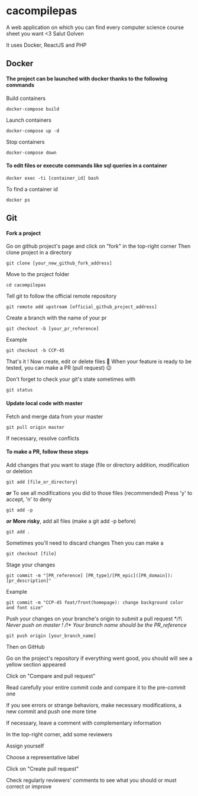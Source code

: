 # cacompilepas
A web application on which you can find every computer science course sheet you want &lt;3
Salut
Golven

It uses Docker, ReactJS and PHP

## Docker

#### The project can be launched with docker thanks to the following commands
Build containers
```
docker-compose build
```
Launch containers
```
docker-compose up -d
```
Stop containers
```
docker-compose down
```

#### To edit files or execute commands like sql queries in a container
```
docker exec -ti [container_id] bash
```
To find a container id
```
docker ps
```


## Git

#### Fork a project
Go on github project's page and click on "fork" in the top-right corner
Then clone project in a directory
```
git clone [your_new_github_fork_address]
```
Move to the project folder
```
cd cacompilepas
```
Tell git to follow the official remote repository
```
git remote add upstream [official_github_project_address]
```
Create a branch with the name of your pr
```
git checkout -b [your_pr_reference]
```
Example
```
git checkout -b CCP-45
```
That's it ! Now create, edit or delete files :clap:
When your feature is ready to be tested, you can make a PR (pull request) :wink:

Don't forget to check your git's state sometimes with
```
git status
```

#### Update local code with master
Fetch and merge data from your master
```
git pull origin master
```
If necessary, resolve conflicts

#### To make a PR, follow these steps
Add changes that you want to stage (file or directory addition, modification or deletion
```
git add [file_or_directory]
```
***or***
To see all modifications you did to those files (recommended)
  Press 'y' to accept, 'n' to deny
```
git add -p
```
***or***
**More risky**, add all files (make a git add -p before)
```
git add .
```
Sometimes you'll need to discard changes
Then you can make a
```
git checkout [file]
```
Stage your changes
```
git commit -m "[PR_reference] [PR_type]/[PR_epic]([PR_domain]): [pr_description]"
```
Example
```
git commit -m "CCP-45 feat/front(homepage): change background color and font size"
```
Push your changes on your branche's origin to submit a pull request
**/!\ Never push on master ! /!\**
_Your branch name should be the PR_reference_
```
git push origin [your_branch_name]
```
Then on GitHub

Go on the project's repository if everything went good, you should will see a yellow section appeared

Click on "Compare and pull request"

Read carefully your entire commit code and compare it to the pre-commit one

If you see errors or strange behaviors, make necessary modifications, a new commit and push one more time

If necessary, leave a comment with complementary information

In the top-right corner, add some reviewers

Assign yourself

Choose a representative label

Click on "Create pull request"

Check regularly reviewers' comments to see what you should or must correct or improve

